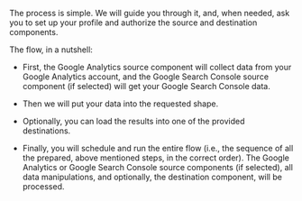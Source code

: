 The process is simple. We will guide you through it, and, when needed, ask you to set up your profile and authorize the source and destination components.
 
The flow, in a nutshell:
 
- First, the Google Analytics source component will collect data from your Google Analytics account, and the Google Search Console source component (if selected) will get your Google Search Console data. 

- Then we will put your data into the requested shape. 

- Optionally, you can load the results into one of the provided destinations.

- Finally, you will schedule and run the entire flow (i.e., the sequence of all the prepared, above mentioned steps, in the correct order). The Google Analytics or Google Search Console source components (if selected), all data manipulations, and optionally, the destination component, will be processed.
